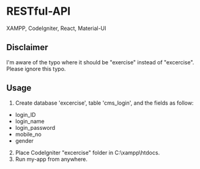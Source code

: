 # RESTful-API
XAMPP, CodeIgniter, React, Material-UI

## Disclaimer
I'm aware of the typo where it should be "exercise" instead of "excercise". Please ignore this typo.

## Usage
1. Create database 'excercise', table 'cms_login', and the fields as follow:
  - login_ID
  - login_name
  - login_password
  - mobile_no
  - gender
  
2. Place CodeIgniter "excercise" folder in C:\xampp\htdocs.
3. Run my-app from anywhere. 

